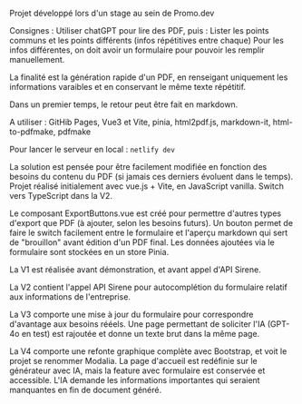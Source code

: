 Projet développé lors d'un stage au sein de Promo.dev

Consignes :
Utiliser chatGPT pour lire des PDF, puis : Lister les points communs et les points différents (infos répétitives entre chaque)
Pour les infos différentes, on doit avoir un formulaire pour pouvoir les remplir manuellement.

La finalité est la génération rapide d'un PDF, en renseigant uniquement les informations varaibles et en conservant le même texte répétitif.

Dans un premier temps, le retour peut être fait en markdown.


A utiliser : GitHib Pages, Vue3 et Vite, pinia, html2pdf.js, markdown-it, html-to-pdfmake, pdfmake

Pour lancer le serveur en local : 
`netlify dev`

La solution est pensée pour être facilement modifiée en fonction des besoins du contenu du PDF (si jamais ces derniers évoluent dans le temps).
Projet réalisé initialement avec vue.js + Vite, en JavaScript vanilla.
Switch vers TypeScript dans la V2.

Le composant ExportButtons.vue est créé pour permettre d'autres types d'export que PDF (à ajouter, selon les besoins futurs).
Un bouton permet de faire le switch facilement entre le formulaire et l'aperçu markdown qui sert de "brouillon" avant édition d'un PDF final.
Les données ajoutées via le formulaire sont stockées en un store Pinia.

La V1 est réalisée avant démonstration, et avant appel d'API Sirene.

La V2 contient l'appel API Sirene pour autocomplétion du formulaire relatif aux informations de l'entreprise.

La V3 comporte une mise à jour du formulaire pour correspondre d'avantage aux besoins rééels.
Une page permettant de soliciter l'IA (GPT-4o en test) est rajoutée et donne un texte brut dans la même page.

La V4 comporte une refonte graphique complète avec Bootstrap, et voit le projet se renommer Modalia.
La page d'accueil est redéfinie sur le générateur avec IA, mais la feature avec formulaire est conservée et accessible.
L'IA demande les informations importantes qui seraient manquantes en fin de document généré.